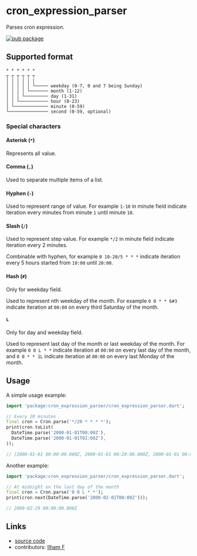 # cron_expression_parser

Parses cron expression.

[![pub package](https://img.shields.io/pub/v/cron_expression_parser.svg)](https://pub.dev/packages/cron_expression_parser)

## Supported format

```
* * * * * *
┬ ┬ ┬ ┬ ┬ ┬
│ │ │ │ │ |
│ │ │ │ │ └───── weekday (0-7, 0 and 7 being Sunday)
│ │ │ │ └─────── month (1-12)
│ │ │ └───────── day (1-31)
│ │ └─────────── hour (0-23)
│ └───────────── minute (0-59)
└─────────────── second (0-59, optional)
```

### Special characters

#### Asterisk (`*`)

Represents all value.

#### Comma (`,`)

Used to separate multiple items of a list.

#### Hyphen (`-`)

Used to represent range of value.
For example `1-10` in minute field indicate iteration every minutes from minute `1` until minute `10`.

#### Slash (`/`)

Used to represent step value.
For example `*/2` in minute field indicate iteration every 2 minutes.

Combinable with hyphen, for example `0 10-20/5 * * *` indicate iteration every 5 hours started from `10:00` until `20:00`.

#### Hash (`#`)

Only for weekday field.

Used to represent nth weekday of the month.
For example `0 0 * * 6#3` indicate iteration at `00:00` on every third Saturday of the month.

#### `L`

Only for day and weekday field.

Used to represent last day of the month or last weekday of the month.
For example `0 0 L * *` indicate iteration at `00:00` on every last day of the month,
and `0 0 * * 1L` indicate iteration at `00:00` on every last Monday of the month.

## Usage

A simple usage example:

```dart
import 'package:cron_expression_parser/cron_expression_parser.dart';

// Every 20 minutes
final cron = Cron.parse('*/20 * * * *');
print(cron.toList(
  DateTime.parse('2000-01-01T00:00Z'),
  DateTime.parse('2000-01-01T01:00Z'),
));

// [2000-01-01 00:00:00.000Z, 2000-01-01 00:20:00.000Z, 2000-01-01 00:40:00.000Z, 2000-01-01 01:00:00.000Z]
```

Another example:

```dart
import 'package:cron_expression_parser/cron_expression_parser.dart';

// At midnight on the last day of the month
final cron = Cron.parse('0 0 L * *');
print(cron.next(DateTime.parse('2000-02-01T00:00Z')));

// 2000-02-29 00:00:00.000Z
```

## Links

- [source code][source]
- contributors: [Ilham F][ilhamft]

[source]: https://github.com/ilhamft/cron_expression_parser
[ilhamft]: https://github.com/ilhamft
